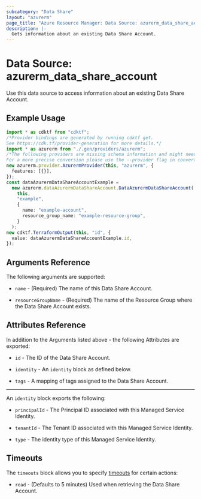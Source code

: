 ```yaml
---
subcategory: "Data Share"
layout: "azurerm"
page_title: "Azure Resource Manager: Data Source: azurerm_data_share_account"
description: |-
  Gets information about an existing Data Share Account.
---
```


# Data Source: azurerm\_data\_share\_account

Use this data source to access information about an existing Data Share Account.

## Example Usage

```typescript
import * as cdktf from "cdktf";
/*Provider bindings are generated by running cdktf get.
See https://cdk.tf/provider-generation for more details.*/
import * as azurerm from "./.gen/providers/azurerm";
/*The following providers are missing schema information and might need manual adjustments to synthesize correctly: azurerm.
For a more precise conversion please use the --provider flag in convert.*/
new azurerm.provider.AzurermProvider(this, "azurerm", {
  features: [{}],
});
const dataAzurermDataShareAccountExample =
  new azurerm.dataAzurermDataShareAccount.DataAzurermDataShareAccount(
    this,
    "example",
    {
      name: "example-account",
      resource_group_name: "example-resource-group",
    }
  );
new cdktf.TerraformOutput(this, "id", {
  value: dataAzurermDataShareAccountExample.id,
});

```

## Arguments Reference

The following arguments are supported:

*   `name` - (Required) The name of this Data Share Account.

*   `resourceGroupName` - (Required) The name of the Resource Group where the Data Share Account exists.

## Attributes Reference

In addition to the Arguments listed above - the following Attributes are exported:

*   `id` - The ID of the Data Share Account.

*   `identity` - An `identity` block as defined below.

*   `tags` - A mapping of tags assigned to the Data Share Account.

***

An `identity` block exports the following:

*   `principalId` - The Principal ID associated with this Managed Service Identity.

*   `tenantId` - The Tenant ID associated with this Managed Service Identity.

*   `type` - The identity type of this Managed Service Identity.

## Timeouts

The `timeouts` block allows you to specify [timeouts](https://www.terraform.io/language/resources/syntax#operation-timeouts) for certain actions:

* `read` - (Defaults to 5 minutes) Used when retrieving the Data Share Account.
